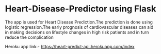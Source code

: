 # Heart-Disease-Predictor using Flask
 The app is used for Heart Disease Prediction.The prediction is done using logistic regression.The early prognosis of cardiovascular diseases can aid in making decisions on lifestyle changes in high risk patients and in turn reduce the complication
 
 Heroku app link:-
 https://heart-predict-api.herokuapp.com/index
